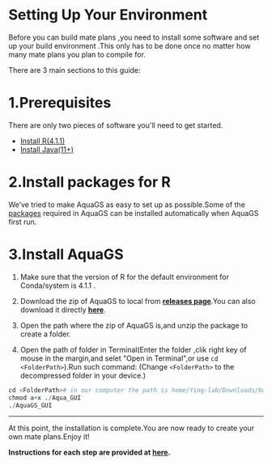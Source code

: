 # Setting Up Your Environment
Before you can build mate plans ,you need to install some software and set up your build environment .This only has to be done once no matter how many mate plans you plan to compile for. 

There are 3 main sections to this guide:

# 1.Prerequisites 
There are only two pieces of software you'll need to get started.
-  [Install R(4.1.1)](Install_R.md)
- [Install Java(11+)](Install_Java.md)
# 2.Install packages for R
We’ve tried to make AquaGS as easy to set up as possible.Some of the [packages](./Md/../Install_packages_for%20R.md) required in AquaGS can be installed automatically when AquaGS first run.

# 3.Install AquaGS
1. Make sure that the version of R for the default environment for Conda/system is 4.1.1 .

2. Download the zip of AquaGS to local from [**releases page**](https://github.com/LiangBeam9810/AquaGS_GUI/releases).You can also download it directly [**here**](https://github.91chi.fun//https://github.com//LiangBeam9810/AquaGS_GUI/archive/refs/tags/BetaV0.2.zip).
3. Open the path where the zip of AquaGS is,and unzip the package to create a folder.
4. Open the path of folder in Terminal(Enter the folder ,clik right key of mouse in the margin,and selet "Open in Terminal",or use ```cd <FolderPath>```).Run such command: (Change ```<FolderPath>``` to the decompressed folder in your device.)
```R
cd <FolderPath># in our computer the path is home/Ying-lab/Downloads/build-AquaGS_GUI-Desktop_Qt_5_9_0_GCC_64bit-Release
chmod a+x ./Aqua_GUI
./AquaGS_GUI 
```
---
At this point, the installation is complete.You are now ready to create your own mate plans.Enjoy it!

**Instructions for each step are provided at [here](../README.md).**